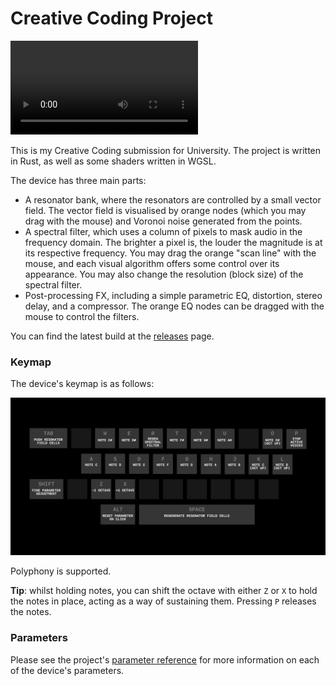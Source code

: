 # Creative Coding Project
![](./assets/images/ccp_short_demo.mp4)

This is my Creative Coding submission for University. The project is written in Rust, as well as some shaders written in WGSL.

The device has three main parts: 
- A resonator bank, where the resonators are controlled by a small vector field. The vector field is visualised by orange nodes (which you may drag with the mouse) and Voronoi noise generated from the points.
- A spectral filter, which uses a column of pixels to mask audio in the frequency domain. The brighter a pixel is, the louder the magnitude is at its respective frequency. You may drag the orange "scan line" with the mouse, and each visual algorithm offers some control over its appearance. You may also change the resolution (block size) of the spectral filter.
- Post-processing FX, including a simple parametric EQ, distortion, stereo delay, and a compressor. The orange EQ nodes can be dragged with the mouse to control the filters.

You can find the latest build at the [releases](https://github.com/jamiegibney/creative_coding_project/releases) page.

### Keymap
The device's keymap is as follows:

![](./assets/images/keymap.png)

Polyphony is supported. 

**Tip**: whilst holding notes, you can shift the octave with either `Z` or `X` to hold the notes in place, acting as a way of sustaining them. Pressing `P` releases the notes.

### Parameters
Please see the project's [parameter reference](./parameter_reference.md) for more information on each of the device's parameters.

<!-- # Navigating the project's source code -->
<!-- > This section is intended for an assessor meaning to read through the project. -->
<!---->
<!-- ### Documentation -->
<!-- Not every part of this project is documented, but many useful objects, methods, and functions are. Some files contain step-by-step comments to explain a process, and others provide documentation comments to explain how a certain function or method should be used. Most documentation is intended to make certain modules easier to use for the programmer using them. -->
<!---->
<!-- Please note that in Rust, `//` comments are only visible in the source code, but `///` comments are "doc comments" which are exposed by many code editors and in the project's documentation. -->
<!---->
<!-- #### Viewing the project's documentation in the browser -->
<!-- Documentation for the project is automatically generated and available in `docs/doc/creative_coding_project/index.html`. To view the pre-generated documentation, download this repository, and open the file above. -->
<!---->
<!-- Alternatively, if you have `cargo` installed, you may run  -->
<!-- ```bash -->
<!-- cargo docs --open --no-deps --target-dir=docs/ -->
<!-- ``` -->
<!-- in the source directory to open the documentation. Running  -->
<!-- ```bash -->
<!-- cargo docs --open -->
<!-- ``` -->
<!-- also works, but will generate documentation for all dependencies, and may create another folder. -->
<!---->
<!-- ### Main modules -->
<!-- This project contains several main modules: -->
<!---->
<!-- - `app`: application-related logic and data, such as the audio processing callback, the application's state, the draw loop, etc. -->
<!-- - `dsp`: digital signal processors, ranging from filters and spectral processors to compression and delay. -->
<!-- - `generative`: creative, "generative" algorithms used to control certain parts of the device. -->
<!-- - `gui`: graphical user-interface logic and components — used for the UI controls and spectrograms, for instance. -->
<!-- - `util`: utility logic, such as decibel-to-level conversion, interpolation, value smoothing, etc. -->
<!---->
<!-- Also note these top-level files: -->
<!---->
<!-- - `prelude.rs`: a file to allow easy access to certain code from anywhere in the project. -->
<!-- - `settings.rs`: project-wide settings, such as the window size or sample rate. -->
<!---->
<!-- And other folders in the project directory: -->
<!-- - `assets`: font files and app icon images. -->
<!-- - `bundles`: pre-compiled app bundles for macOS and Windows. Please treat Windows binaries with caution, as they are not extensively tested. -->
<!---->
<!-- ### Third-party libraries -->
<!-- This project relies on several third-party libraries. All of these are visible in the [`Cargo.toml`](./Cargo.toml) file under the `[dependencies]` section. -->
<!---->
<!-- ### Compiling locally -->
<!-- If you wish to compile the source code yourself: -->
<!---->
<!-- - Clone or download this repository. -->
<!-- - Ensure you have [installed Rust](https://www.rust-lang.org/tools/install). -->
<!-- - `cd` to the project's working directory. -->
<!-- - Run `cargo build --release` (or `cargo run --release` to run the project). -->
<!---->
<!-- Compilation will take a while, as there are a few hundred dependencies which also need to be compiled. -->
<!---->
<!-- Please note that pre-compiled app bundles are generated with [`cargo-bundle`](https://github.com/burtonageo/cargo-bundle). -->
<!---->
<!-- ### Rust help -->
<!-- If you're new to Rust and wish to read the source code, please see [`rust_101.md`](./rust_101.md) for some basic points on its syntax! -->
